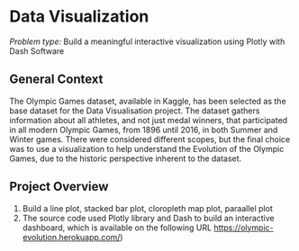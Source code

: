 # Data Visualization 


*Problem type:* Build a meaningful interactive visualization using Plotly with Dash Software 


## General Context 
The Olympic Games dataset, available in Kaggle, has been selected as the base dataset for the Data Visualisation project. The dataset gathers information about all athletes, and not just medal winners, that participated in all modern Olympic Games, from 1896 until 2016, in both Summer and Winter games. There were considered
different scopes, but the final choice was to use a visualization to help understand the Evolution of the Olympic Games, due to the historic perspective inherent to the dataset.


## Project Overview
1. Build a line plot, stacked bar plot, cloropleth map plot, paraallel plot
2. The source code used Plotly library and Dash to build an interactive dashboard, which is available on the following URL https://olympic-evolution.herokuapp.com/)
